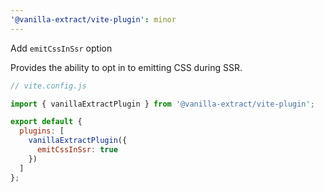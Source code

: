 ```yaml
---
'@vanilla-extract/vite-plugin': minor
---
```


Add `emitCssInSsr` option

Provides the ability to opt in to emitting CSS during SSR.

```js
// vite.config.js

import { vanillaExtractPlugin } from '@vanilla-extract/vite-plugin';

export default {
  plugins: [
    vanillaExtractPlugin({
      emitCssInSsr: true
    })
  ]
};
```